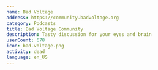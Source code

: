 ```yaml
---
name: Bad Voltage
address: https://community.badvoltage.org
category: Podcasts
title: Bad Voltage Community
description: Tasty discussion for your eyes and brain
userCount: 678
icon: bad-voltage.png
activity: dead
language: en_US
---
```

